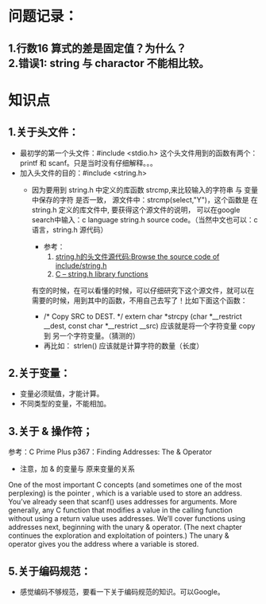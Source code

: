 # 问题记录：   
1.行数16 算式的差是固定值？为什么？   
2.错误1: string 与 charactor 不能相比较。   
-----------------------------------------
# 知识点
## 1.关于头文件：
* 最初学的第一个头文件：#include <stdio.h> 这个头文件用到的函数有两个：printf 和 scanf。只是当时没有仔细解释。。。
* 加入头文件的目的：#include <string.h>
     * 因为要用到 string.h 中定义的库函数 strcmp,来比较输入的字符串 与 变量中保存的字符 是否一致，
       源文件中：strcmp(select,"Y")，这个函数是 在 string.h 定义的库文件中, 要获得这个源文件的说明，
       可以在google search中输入：c language string.h source code。（当然中文也可以：c语言，string.h 源代码）
       
       - 参考：
          1. [string.h的头文件源代码:Browse the source code of include/string.h](https://code.woboq.org/gtk/include/string.h.html)<br>
          2. [C – string.h library functions](https://fresh2refresh.com/c-programming/c-function/string-h-library-functions/)
    
       有空的时候，在可以看懂的时候，可以仔细研究下这个源文件，就可以在需要的时候，用到其中的函数，不用自己去写了！比如下面这个函数：
       - /* Copy SRC to DEST.  */
       extern char *strcpy (char *__restrict __dest, const char *__restrict __src)
       应该就是将一个字符变量 copy 到 另一个字符变量。（猜测的） 
       - 再比如： strlen() 应该就是计算字符的数量（长度）
## 2.关于变量：
- 变量必须赋值，才能计算。
- 不同类型的变量，不能相加。

## 3.关于 & 操作符；
参考：C Prime Plus p367：Finding Addresses: The & Operator
- 注意，加 & 的变量与 原来变量的关系

One of the most important C concepts (and sometimes one of the most perplexing) is the
pointer , which is a variable used to store an address. You’ve already seen that scanf() uses
addresses for arguments. More generally, any C function that modifies a value in the calling
function without using a return value uses addresses. We’ll cover functions using addresses
next, beginning with the unary & operator. (The next chapter continues the exploration and
exploitation of pointers.)
The unary & operator gives you the address where a variable is stored.

## 5.关于编码规范：
* 感觉编码不够规范，要看一下关于编码规范的知识。可以Google。
